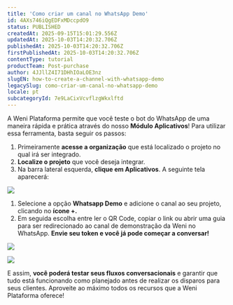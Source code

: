 ```yaml
---
title: 'Como criar um canal no WhatsApp Demo'
id: 4AXs746iQgEDFxMDccpdO9
status: PUBLISHED
createdAt: 2025-09-15T15:01:29.556Z
updatedAt: 2025-10-03T14:20:32.706Z
publishedAt: 2025-10-03T14:20:32.706Z
firstPublishedAt: 2025-10-03T14:20:32.706Z
contentType: tutorial
productTeam: Post-purchase
author: 4JJllZ4I71DHhIOaLOE3nz
slugEN: how-to-create-a-channel-with-whatsapp-demo
legacySlug: como-criar-um-canal-no-whatsapp-demo
locale: pt
subcategoryId: 7e9LaCixVcvflzgWkxlftd
---
```


A Weni Plataforma permite que você teste o bot do WhatsApp de uma maneira rápida e prática através do nosso **Módulo Aplicativos**! Para utilizar essa ferramenta, basta seguir os passos:

1. Primeiramente **acesse a organização** que está localizado o projeto no qual irá ser integrado.
2. **Localize o projeto** que você deseja integrar.
3. Na barra lateral esquerda, **clique em Aplicativos**. A seguinte tela aparecerá:

![](https://cdn.statically.io/gh/vtexdocs/help-center-content/refs/heads/main/docs/pt/tutorials/weni-by-vtex/integrações/como-criar-um-canal-no-whatsapp-demo_1.png)

1. Selecione a opção **Whatsapp Demo** e adicione o canal ao seu projeto, clicando no **ícone \+.**
2. Em seguida escolha entre ler o QR Code, copiar o link ou abrir uma guia para ser redirecionado ao canal de demonstração da Weni no WhatsApp. **Envie seu token e você já pode começar a conversar!**

![](https://cdn.statically.io/gh/vtexdocs/help-center-content/refs/heads/main/docs/pt/tutorials/weni-by-vtex/integrações/como-criar-um-canal-no-whatsapp-demo_2.png)

![](https://cdn.statically.io/gh/vtexdocs/help-center-content/refs/heads/main/docs/pt/tutorials/weni-by-vtex/integrações/como-criar-um-canal-no-whatsapp-demo_3.png)

E assim, **você poderá testar seus fluxos conversacionais** e garantir que tudo está funcionando como planejado antes de realizar os disparos para seus clientes. Aproveite ao máximo todos os recursos que a Weni Plataforma oferece!
